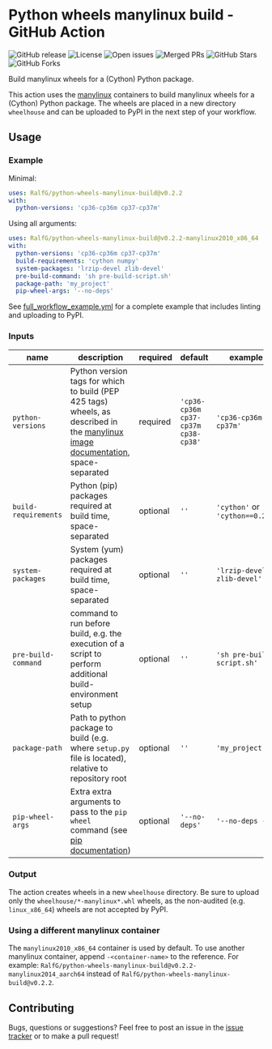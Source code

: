 # Python wheels manylinux build - GitHub Action

![GitHub release](https://flat.badgen.net/github/release/RalfG/python-wheels-manylinux-build)
![License](https://flat.badgen.net/github/license/RalfG/python-wheels-manylinux-build)
![Open issues](https://flat.badgen.net/github/open-issues/RalfG/python-wheels-manylinux-build)
![Merged PRs](https://flat.badgen.net/github/merged-prs/RalfG/python-wheels-manylinux-build)
![GitHub Stars](https://flat.badgen.net/github/stars/RalfG/python-wheels-manylinux-build)
![GitHub Forks](https://flat.badgen.net/github/forks/RalfG/python-wheels-manylinux-build)

Build manylinux wheels for a (Cython) Python package.

This action uses the [manylinux](https://github.com/pypa/manylinux) containers to
build manylinux wheels for a (Cython) Python package. The wheels are placed in a
new directory `wheelhouse` and can be uploaded to PyPI in the next step of your
workflow.

## Usage

### Example
Minimal:

```yaml
uses: RalfG/python-wheels-manylinux-build@v0.2.2
with:
  python-versions: 'cp36-cp36m cp37-cp37m'
```

Using all arguments:

```yaml
uses: RalfG/python-wheels-manylinux-build@v0.2.2-manylinux2010_x86_64
with:
  python-versions: 'cp36-cp36m cp37-cp37m'
  build-requirements: 'cython numpy'
  system-packages: 'lrzip-devel zlib-devel'
  pre-build-command: 'sh pre-build-script.sh'
  package-path: 'my_project'
  pip-wheel-args: '--no-deps'
```

See
[full_workflow_example.yml](https://github.com/RalfG/python-wheels-manylinux-build/blob/master/full_workflow_example.yml)
for a complete example that includes linting and uploading to PyPI.


### Inputs

| name | description | required | default | example(s) |
| - | - | - | - | - |
| `python-versions` | Python version tags for which to build (PEP 425 tags) wheels, as described in the [manylinux image documentation](https://github.com/pypa/manylinux), space-separated | required | `'cp36-cp36m cp37-cp37m cp38-cp38'` | `'cp36-cp36m cp37-cp37m'` |
| `build-requirements` | Python (pip) packages required at build time, space-separated | optional | `''` | `'cython'` or `'cython==0.29.14'` |
| `system-packages` | System (yum) packages required at build time, space-separated | optional | `''` | `'lrzip-devel zlib-devel'` |
| `pre-build-command` | command to run before build, e.g. the execution of a script to perform additional build-environment setup | optional | `''` | `'sh pre-build-script.sh'` |
| `package-path` | Path to python package to build (e.g. where `setup.py` file is located), relative to repository root | optional | `''` | `'my_project'` |
| `pip-wheel-args` | Extra extra arguments to pass to the `pip wheel` command (see [pip documentation](https://pip.pypa.io/en/stable/reference/pip_wheel/)) | optional | `'--no-deps'` | `'--no-deps --pre'` |

### Output
The action creates wheels in a new `wheelhouse` directory. Be sure to upload
only the `wheelhouse/*-manylinux*.whl` wheels, as the non-audited (e.g. `linux_x86_64`)
wheels are not accepted by PyPI.

### Using a different manylinux container
The `manylinux2010_x86_64` container is used by default. To use another manylinux
container, append `-<container-name>` to the reference. For example:
`RalfG/python-wheels-manylinux-build@v0.2.2-manylinux2014_aarch64` instead of
`RalfG/python-wheels-manylinux-build@v0.2.2`.

## Contributing
Bugs, questions or suggestions? Feel free to post an issue in the
[issue tracker](https://github.com/RalfG/python-wheels-manylinux-build/issues)
or to make a pull request!
